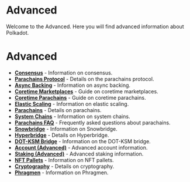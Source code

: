 # Advanced

Welcome to the Advanced. Here you will find advanced information about Polkadot.

# Advanced

<div class="grid cards" markdown>

- **[Consensus](../learn-consensus.md)** - Information on consensus.
- **[Parachains Protocol](../learn-parachains-protocol.md)** - Details on the parachains protocol.
- **[Async Backing](../learn-async-backing.md)** - Information on async backing.
- **[Coretime Marketplaces](../learn-guides-coretime-marketplaces.md)** - Guide on coretime marketplaces.
- **[Coretime Parachains](../learn-guides-coretime-parachains.md)** - Guide on coretime parachains.
- **[Elastic Scaling](../learn-elastic-scaling.md)** - Information on elastic scaling.
- **[Parachains](../learn-parachains.md)** - Details on parachains.
- **[System Chains](../learn-system-chains.md)** - Information on system chains.
- **[Parachains FAQ](../learn-parachains-faq.md)** - Frequently asked questions about parachains.
- **[Snowbridge](../learn-snowbridge.md)** - Information on Snowbridge.
- **[Hyperbridge](../learn-hyperbridge.md)** - Details on Hyperbridge.
- **[DOT-KSM Bridge](../learn-DOT-KSM-bridge.md)** - Information on the DOT-KSM bridge.
- **[Account (Advanced)](../learn-account-advanced.md)** - Advanced account information.
- **[Staking (Advanced)](../learn-staking-advanced.md)** - Advanced staking information.
- **[NFT Pallets](../learn-nft-pallets.md)** - Information on NFT pallets.
- **[Cryptography](../learn-cryptography.md)** - Details on cryptography.
- **[Phragmen](../learn-phragmen.md)** - Information on Phragmen.

</div>
